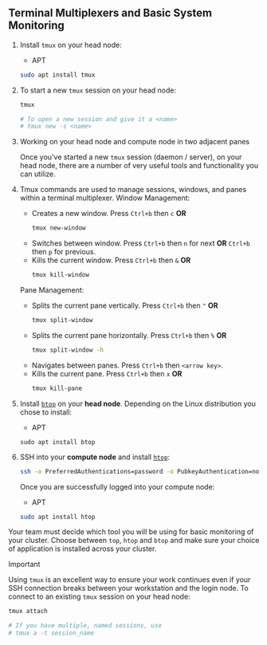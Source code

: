 ## Terminal Multiplexers and Basic System Monitoring

1. Install `tmux` on your head node:

   * APT
   ```bash
   sudo apt install tmux
   ```


1. To start a new `tmux` session on your head node:

   ```bash
   tmux

   # To open a new session and give it a <name>
   # tmux new -s <name>
   ```

1. Working on your head node and compute node in two adjacent panes

   Once you've started a new `tmux` session (daemon / server), on your head node, there are a number of very useful tools and functionality you can utilize.

1. Tmux commands are used to manage sessions, windows, and panes within a terminal multiplexer.
   Window Management:
   * Creates a new window. Press `Ctrl+b` then `c` **OR**
      ``` bash 
      tmux new-window
      ```
   * Switches between window. Press `Ctrl+b` then `n` for next **OR** `Ctrl+b` then `p` for previous.
   * Kills the current window. Press `Ctrl+b` then `&` **OR**
      ``` bash 
      tmux kill-window
      ```
   Pane Management:
   *  Splits the current pane vertically. Press `Ctrl+b` then `"` **OR**
      ``` bash 
      tmux split-window
      ```
   *  Splits the current pane horizontally. Press `Ctrl+b` then `%` **OR**
      ``` bash 
      tmux split-window -h
      ```
   * Navigates between panes. Press `Ctrl+b` then `<arrow key>`.
   * Kills the current pane. Press `Ctrl+b` then `x` **OR**
      ``` bash 
      tmux kill-pane
      ```
   
1. Install [`btop`](https://github.com/aristocratos/btop) on your **head node**. Depending on the Linux distribution you chose to install:

   * APT
   ```bashs
   sudo apt install btop
   ```


1. SSH into your **compute node** and install [`htop`](https://htop.dev/):
   ```bash
   ssh -o PreferredAuthentications=password -o PubkeyAuthentication=no <user>@<compute node ip>
   ```

   Once you are successfully logged into your compute node:

   * APT
   ```bash
   sudo apt install htop
   ```

Your team must decide which tool you will be using for basic monitoring of your cluster. Choose between `top`, `htop` and `btop` and make sure your choice of application is installed across your cluster.

> [!IMPORTANT]
> Using `tmux` is an excellent way to ensure your work continues even if your SSH connection breaks between your workstation and the login node. To connect to an existing `tmux` session on your head node:
> ```bash
> tmux attach
>
> # If you have multiple, named sessions, use
> # tmux a -t session_name
> ```